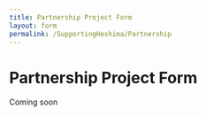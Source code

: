 ```yaml
---
title: Partnership Project Form
layout: form
permalink: /SupportingHeshima/Partnership
---
```


# Partnership Project Form

Coming soon
